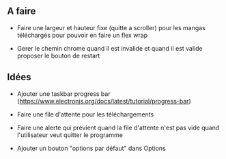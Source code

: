## A faire

- Faire une largeur et hauteur fixe (quitte a scroller) pour les mangas téléchargés pour pouvoir en faire un flex wrap

- Gerer le chemin chrome quand il est invalide et quand il est valide proposer le bouton de restart

## Idées

- Ajouter une taskbar progress bar (https://www.electronjs.org/docs/latest/tutorial/progress-bar)

- Faire une file d'attente pour les téléchargements

- Faire une alerte qui prévient quand la file d'attente n'est pas vide quand l'utilisateur veut quitter le programme

- Ajouter un bouton "options par défaut" dans Options
